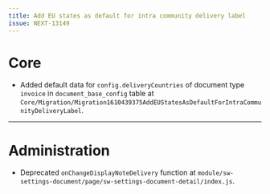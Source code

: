 ```yaml
---
title: Add EU states as default for intra community delivery label
issue: NEXT-13149
---
```

# Core
* Added default data for `config.deliveryCountries` of document type `invoice` in `document_base_config` table at `Core/Migration/Migration1610439375AddEUStatesAsDefaultForIntraCommunityDeliveryLabel`.
___
# Administration
* Deprecated `onChangeDisplayNoteDelivery` function at `module/sw-settings-document/page/sw-settings-document-detail/index.js`.
